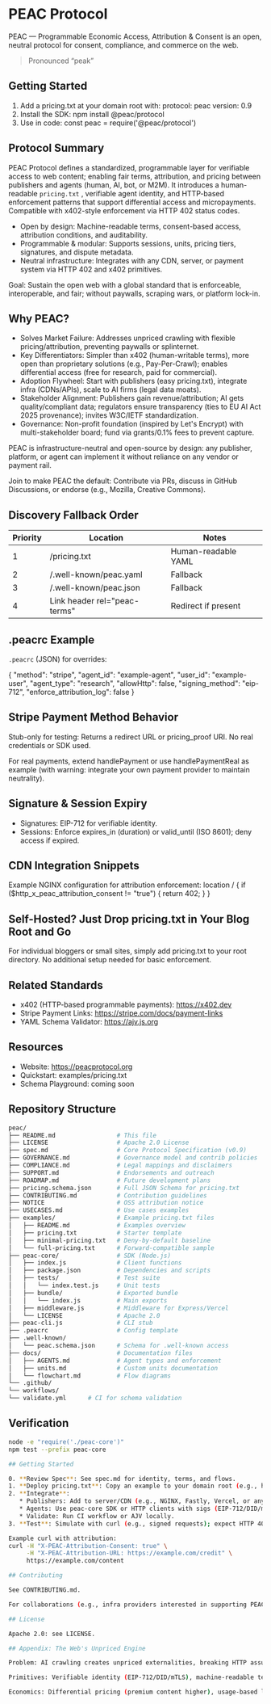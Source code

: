 # PEAC Protocol

PEAC — Programmable Economic Access, Attribution & Consent is an open, neutral protocol for consent, compliance, and commerce on the web.

> Pronounced “peak”

## Getting Started

1. Add a pricing.txt at your domain root with:
   protocol: peac
   version: 0.9
2. Install the SDK: npm install @peac/protocol
3. Use in code: const peac = require('@peac/protocol')

## Protocol Summary

PEAC Protocol defines a standardized, programmable layer for verifiable access to web content; enabling fair terms, attribution, and pricing between publishers and agents (human, AI, bot, or M2M). It introduces a human-readable `pricing.txt` , verifiable agent identity, and HTTP-based enforcement patterns that support differential access and micropayments. Compatible with x402-style enforcement via HTTP 402 status codes.

* Open by design: Machine-readable terms, consent-based access, attribution conditions, and auditability.
* Programmable & modular: Supports sessions, units, pricing tiers, signatures, and dispute metadata.
* Neutral infrastructure: Integrates with any CDN, server, or payment system via HTTP 402 and x402 primitives.

Goal: Sustain the open web with a global standard that is enforceable, interoperable, and fair; without paywalls, scraping wars, or platform lock-in.

## Why PEAC?

* Solves Market Failure: Addresses unpriced crawling with flexible pricing/attribution, preventing paywalls or splinternet.
* Key Differentiators: Simpler than x402 (human-writable terms), more open than proprietary solutions (e.g., Pay-Per-Crawl); enables differential access (free for research, paid for commercial).
* Adoption Flywheel: Start with publishers (easy pricing.txt), integrate infra (CDNs/APIs), scale to AI firms (legal data moats).
* Stakeholder Alignment: Publishers gain revenue/attribution; AI gets quality/compliant data; regulators ensure transparency (ties to EU AI Act 2025 provenance); invites W3C/IETF standardization.
* Governance: Non-profit foundation (inspired by Let's Encrypt) with multi-stakeholder board; fund via grants/0.1% fees to prevent capture.

PEAC is infrastructure-neutral and open-source by design: any publisher, platform, or agent can implement it without reliance on any vendor or payment rail.

Join to make PEAC the default: Contribute via PRs, discuss in GitHub Discussions, or endorse (e.g., Mozilla, Creative Commons).

## Discovery Fallback Order

| Priority | Location                  | Notes                  |
|----------|---------------------------|------------------------|
| 1        | /pricing.txt              | Human-readable YAML    |
| 2        | /.well-known/peac.yaml    | Fallback               |
| 3        | /.well-known/peac.json    | Fallback               |
| 4        | Link header rel="peac-terms" | Redirect if present   |

## .peacrc Example

`.peacrc` (JSON) for overrides:

{
"method": "stripe",
"agent_id": "example-agent",
"user_id": "example-user",
"agent_type": "research",
"allowHttp": false,
"signing_method": "eip-712",
"enforce_attribution_log": false
}

## Stripe Payment Method Behavior

Stub-only for testing: Returns a redirect URL or pricing_proof URI. No real credentials or SDK used.

For real payments, extend handlePayment or use handlePaymentReal as example (with warning: integrate your own payment provider to maintain neutrality).

## Signature & Session Expiry

- Signatures: EIP-712 for verifiable identity.
- Sessions: Enforce expires_in (duration) or valid_until (ISO 8601); deny access if expired.

## CDN Integration Snippets

Example NGINX configuration for attribution enforcement:
location / {
if ($http_x_peac_attribution_consent != "true") {
return 402;
}
}


## Self-Hosted? Just Drop pricing.txt in Your Blog Root and Go

For individual bloggers or small sites, simply add pricing.txt to your root directory. No additional setup needed for basic enforcement.

## Related Standards

- x402 (HTTP-based programmable payments): https://x402.dev
- Stripe Payment Links: https://stripe.com/docs/payment-links
- YAML Schema Validator: https://ajv.js.org

## Resources

- Website: https://peacprotocol.org
- Quickstart: examples/pricing.txt
- Schema Playground: coming soon

## Repository Structure

```bash
peac/
├── README.md                 # This file
├── LICENSE                   # Apache 2.0 License
├── spec.md                   # Core Protocol Specification (v0.9)
├── GOVERNANCE.md             # Governance model and contrib policies
├── COMPLIANCE.md             # Legal mappings and disclaimers
├── SUPPORT.md                # Endorsements and outreach
├── ROADMAP.md                # Future development plans
├── pricing.schema.json       # Full JSON Schema for pricing.txt
├── CONTRIBUTING.md           # Contribution guidelines
├── NOTICE                    # OSS attribution notice
├── USECASES.md               # Use cases examples
├── examples/                 # Example pricing.txt files
│   ├── README.md             # Examples overview
│   ├── pricing.txt           # Starter template
│   ├── minimal-pricing.txt   # Deny-by-default baseline
│   └── full-pricing.txt      # Forward-compatible sample
├── peac-core/                # SDK (Node.js)
│   ├── index.js              # Client functions
│   ├── package.json          # Dependencies and scripts
│   ├── tests/                # Test suite
│   │   └── index.test.js     # Unit tests
│   ├── bundle/               # Exported bundle
│   │   └── index.js          # Main exports
│   ├── middleware.js         # Middleware for Express/Vercel
│   └── LICENSE               # Apache 2.0
├── peac-cli.js               # CLI stub
├── .peacrc                   # Config template
├── .well-known/
│   └── peac.schema.json      # Schema for .well-known access
├── docs/                     # Documentation files
│   ├── AGENTS.md             # Agent types and enforcement
│   ├── units.md              # Custom units documentation
│   └── flowchart.md          # Flow diagrams
└── .github/
└── workflows/
└── validate.yml      # CI for schema validation
```

## Verification

```bash
node -e "require('./peac-core')"
npm test --prefix peac-core

## Getting Started

0. **Review Spec**: See spec.md for identity, terms, and flows.
1. **Deploy pricing.txt**: Copy an example to your domain root (e.g., https://example.com/pricing.txt). Fallback to .well-known/peac.json supported.
2. **Integrate**:
   * Publishers: Add to server/CDN (e.g., NGINX, Fastly, Vercel, or any CDN/middleware that supports HTTP headers).
   * Agents: Use peac-core SDK or HTTP clients with sigs (EIP-712/DID/mTLS).
   * Validate: Run CI workflow or AJV locally.
3. **Test**: Simulate with curl (e.g., signed requests); expect HTTP 402 for paid.

Example curl with attribution:
curl -H "X-PEAC-Attribution-Consent: true" \
     -H "X-PEAC-Attribution-URL: https://example.com/credit" \
     https://example.com/content

## Contributing

See CONTRIBUTING.md.

For collaborations (e.g., infra providers interested in supporting PEAC enforcement), DM on X or email protocol@peacprotocol.org.

## License

Apache 2.0: see LICENSE.

## Appendix: The Web's Unpriced Engine

Problem: AI crawling creates unpriced externalities, breaking HTTP assumptions of human-scale requests.

Primitives: Verifiable identity (EIP-712/DID/mTLS), machine-readable terms (pricing.txt), auditable accounting (logs).

Economics: Differential pricing (premium content higher), usage-based licensing (align costs with value), collective bargaining (cooperatives for rates), quality premiums (fact-checked earns more).
